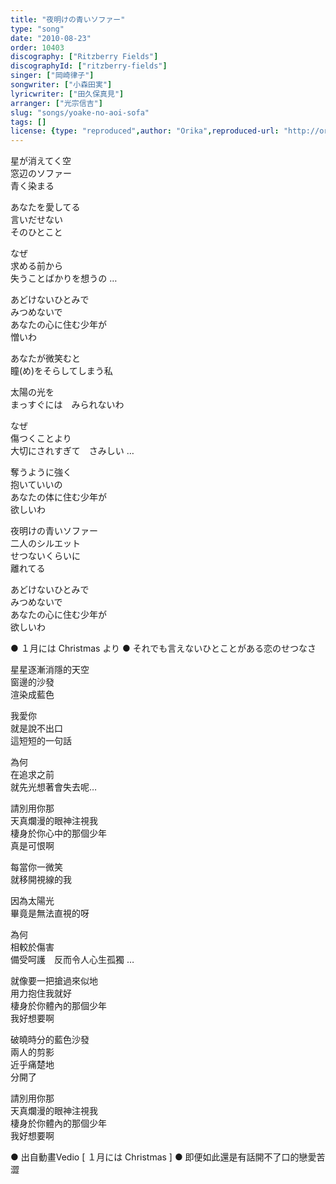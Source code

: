 ```yaml
---
title: "夜明けの青いソファー"
type: "song"
date: "2010-08-23"
order: 10403
discography: ["Ritzberry Fields"]
discographyId: ["ritzberry-fields"]
singer: ["岡崎律子"]
songwriter: ["小森田実"]
lyricwriter: ["田久保真見"]
arranger: ["光宗信吉"]
slug: "songs/yoake-no-aoi-sofa"
tags: []
license: {type: "reproduced",author: "Orika",reproduced-url: "http://orikamushi.myweb.hinet.net/",reproduced-website: "織歌蟲網站"}
---
```


星が消えてく空   
窓辺のソファー   
青く染まる   
  
あなたを愛してる   
言いだせない   
そのひとこと   
  
なぜ   
求める前から   
失うことばかりを想うの …   
  
あどけないひとみで   
みつめないで   
あなたの心に住む少年が   
憎いわ   
  
あなたが微笑むと   
瞳(め)をそらしてしまう私   
  
太陽の光を   
まっすぐには　みられないわ   
  
なぜ   
傷つくことより   
大切にされすぎて　さみしい …   
  
奪うように強く   
抱いていいの   
あなたの体に住む少年が   
欲しいわ   
  
夜明けの青いソファー   
二人のシルエット   
せつないくらいに   
離れてる   
  
あどけないひとみで   
みつめないで   
あなたの心に住む少年が   
欲しいわ  
  
● １月には Christmas より ● それでも言えないひとことがある恋のせつなさ  
  
星星逐漸消隱的天空   
窗邊的沙發   
渲染成藍色   
  
我愛你   
就是說不出口   
這短短的一句話   
  
為何   
在追求之前   
就先光想著會失去呢…   
  
請別用你那   
天真爛漫的眼神注視我   
棲身於你心中的那個少年   
真是可恨啊   
  
每當你一微笑   
就移開視線的我   
  
因為太陽光   
畢竟是無法直視的呀   
  
為何   
相較於傷害   
備受呵護　反而令人心生孤獨 …   
  
就像要一把搶過來似地   
用力抱住我就好   
棲身於你體內的那個少年   
我好想要啊   
  
破曉時分的藍色沙發   
兩人的剪影   
近乎痛楚地   
分開了   
  
請別用你那   
天真爛漫的眼神注視我   
棲身於你體內的那個少年   
我好想要啊  
  
● 出自動畫Vedio \[ １月には Christmas \] ● 即便如此還是有話開不了口的戀愛苦澀

